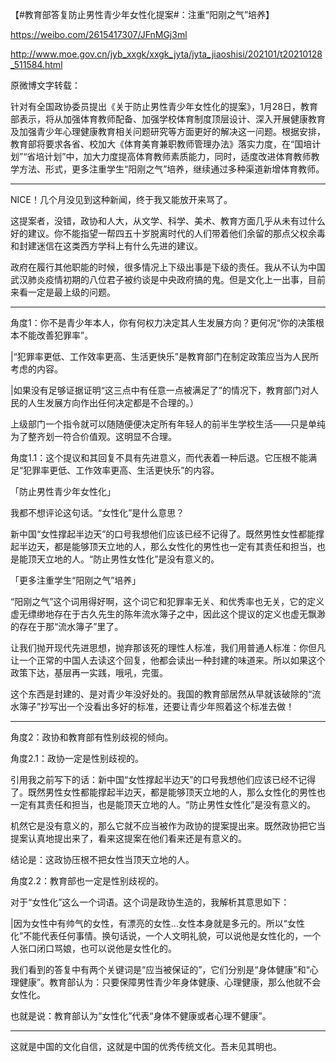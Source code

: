 【#教育部答复防止男性青少年女性化提案#：注重“阳刚之气”培养】

https://weibo.com/2615417307/JFnMGj3ml

http://www.moe.gov.cn/jyb_xxgk/xxgk_jyta/jyta_jiaoshisi/202101/t20210128_511584.html

原微博文字转载：

针对有全国政协委员提出《关于防止男性青少年女性化的提案》，1月28日，教育部表示，将从加强体育教师配备、加强学校体育制度顶层设计、深入开展健康教育及加强青少年心理健康教育相关问题研究等方面更好的解决这一问题。根据安排，教育部将要求各省、校加大《体育美育兼职教师管理办法》落实力度，在“国培计划”“省培计划”中，加大力度提高体育教师素质能力，同时，适度改进体育教师教学方法、形式，更多注重学生“阳刚之气”培养，继续通过多种渠道新增体育教师。

---------------------------------------------------

NICE！几个月没见到这种新闻，终于我又能放开来骂了。

这提案者，没错，政协和人大，从文学、科学、美术、教育方面几乎从未有过什么好的建议。你不能指望一帮四五十岁脱离时代的人们带着他们余留的那点父权余毒和封建迷信在这类西方学科上有什么先进的建议。

政府在履行其他职能的时候，很多情况上下级出事是下级的责任。我从不认为中国武汉肺炎疫情初期的八位君子被约谈是中央政府搞的鬼。但是文化上一出事，目前来看一定是最上级的问题。

---------------------------------------------------

角度1：你不是青少年本人，你有何权力决定其人生发展方向？更何况“你的决策根本不能改善犯罪率”。

|“犯罪率更低、工作效率更高、生活更快乐”是教育部门在制定政策应当为人民所考虑的内容。

|如果没有足够证据证明“这三点中有任意一点被满足了”的情况下，教育部门对人民的人生发展方向作出任何决定都是不合理的。）

上级部门一个指令就可以随随便便决定所有年轻人的前半生学校生活——只是单纯为了整齐划一符合价值观。这明显不合理。

角度1.1：这个提议和其回复不具有先进意义，而代表着一种后退。它压根不能满足“犯罪率更低、工作效率更高、生活更快乐”的内容。

「防止男性青少年女性化」

我都不想评论这句话。“女性化”是什么意思？

新中国“女性撑起半边天”的口号我想他们应该已经不记得了。既然男性女性都能撑起半边天，都是能够顶天立地的人，那么女性化的男性也一定有其责任和担当，也是能顶天立地的人。“防止男性女性化”是没有意义的。

「更多注重学生“阳刚之气”培养」

“阳刚之气”这个词用得好啊，这个词它和犯罪率无关、和优秀率也无关，它的定义虚无缥缈地存在于古久先生的陈年流水簿子之中，因此这个提议的定义也虚无飘渺的存在于那“流水簿子”里了。

让我们抛开现代先进思想，抛弃那该死的理性人标准，我们用普通人标准：你但凡让一个正常的中国人去读这个回复，他都会读出一种封建的味道来。所以如果这个政策下达，基层再一实践，哦吼，完蛋。

这个东西是封建的、是对青少年没好处的。我国的教育部居然从早就该破除的“流水簿子”抄写出一个没看出多好的标准，还要让青少年照着这个标准去做！

---------------------------------------------------

角度2：政协和教育部有性别歧视的倾向。

角度2.1：政协一定是性别歧视的。

引用我之前写下的话：新中国“女性撑起半边天”的口号我想他们应该已经不记得了。既然男性女性都能撑起半边天，都是能够顶天立地的人，那么女性化的男性也一定有其责任和担当，也是能顶天立地的人。“防止男性女性化”是没有意义的。

机然它是没有意义的，那么它就不应当被作为政协的提案提出来。既然政协把它当提案认真地提出来了，看来这提案在他们看来还是有意义的。

结论是：这政协压根不把女性当顶天立地的人。

角度2.2：教育部也一定是性别歧视的。

对于“女性化”这么一个词语。这个词是政协生造的，我解析其意思如下：

|因为女性中有帅气的女性，有漂亮的女性...女性本身就是多元的。所以“女性化”不能代表任何事情。换句话说，一个人文明礼貌，可以说他是女性化的，一个人张口闭口骂娘，也可以说他是女性化的。

我们看到的答复中有两个关键词是“应当被保证的”，它们分别是“身体健康”和“心理健康”。教育部认为：只要保障男性青少年身体健康、心理健康，那么他就不会女性化。

也就是说：教育部认为“女性化”代表“身体不健康或者心理不健康”。

---------------------------------------------------

这就是中国的文化自信，这就是中国的优秀传统文化。吾未见其明也。
